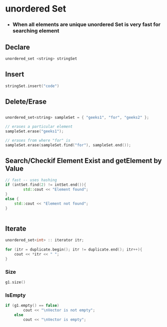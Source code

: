# unordered Set
* ###  When all elements are unique unordered Set is very fast for searching element 

## Declare

```c++
unordered_set <string> stringSet
```

<!-- ## Initialize

```c++
// Create a vector of size n with
// all values as 10.
vector<int> vect(n, 10);
``` -->

## Insert

```c++
stringSet.insert("code")
```

## Delete/Erase


```c++

unordered_set<string> sampleSet = { "geeks1", "for", "geeks2" };

// erases a particular element
sampleSet.erase("geeks1");

// erases from where "for" is
sampleSet.erase(sampleSet.find("for"), sampleSet.end());
```

 
<!-- ## Access

```c++
g1[i];
g1.at(i)
//Assign
g1[i]=2;
```  -->

## Search/Checkif Element Exist and getElement by Value

```c++
// fast -- uses hashing
if (intSet.find(2) != intSet.end()){
        std::cout << "Element found";
}
else {
    std::cout << "Element not found";
}
    
``` 

## Iterate

```c++
unordered_set<int> :: iterator itr;
 
for (itr = duplicate.begin(); itr != duplicate.end(); itr++){
    cout << *itr << " ";
}
``` 

### Size
```c++
g1.size()
``` 

### IsEmpty
```c++
if (g1.empty() == false) 
        cout << "\nVector is not empty"; 
    else
        cout << "\nVector is empty"; 
``` 

